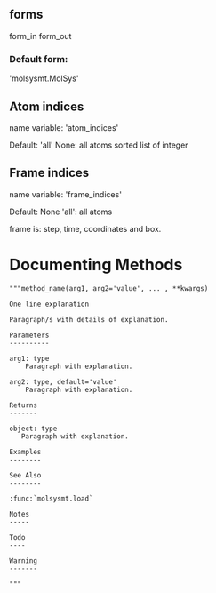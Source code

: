 

## forms

form_in
form_out

### Default form:

'molsysmt.MolSys'

## Atom indices

name variable: 'atom_indices'

Default: 'all'
None: all atoms
sorted list of integer

## Frame indices

name variable: 'frame_indices'

Default: None
'all': all atoms

frame is: step, time, coordinates and box.

# Documenting Methods

    """method_name(arg1, arg2='value', ... , **kwargs)

    One line explanation

    Paragraph/s with details of explanation.

    Parameters
    ----------

    arg1: type
        Paragraph with explanation.

    arg2: type, default='value'
        Paragraph with explanation.

    Returns
    -------

    object: type
       Paragraph with explanation.

    Examples
    --------

    See Also
    --------

    :func:`molsysmt.load`

    Notes
    -----

    Todo
    ----

    Warning
    -------

    """

